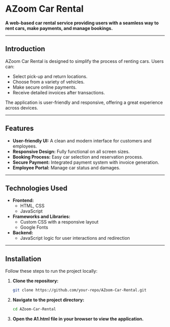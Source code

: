 # AZoom Car Rental

**A web-based car rental service providing users with a seamless way to rent cars, make payments, and manage bookings.**

---

## Introduction
AZoom Car Rental is designed to simplify the process of renting cars. Users can:
- Select pick-up and return locations.
- Choose from a variety of vehicles.
- Make secure online payments.
- Receive detailed invoices after transactions.

The application is user-friendly and responsive, offering a great experience across devices.

---

## Features
- **User-friendly UI:** A clean and modern interface for customers and employees.
- **Responsive Design:** Fully functional on all screen sizes.
- **Booking Process:** Easy car selection and reservation process.
- **Secure Payment:** Integrated payment system with invoice generation.
- **Employee Portal:** Manage car status and damages.

---

## Technologies Used
- **Frontend:**
  - HTML, CSS
  - JavaScript
- **Frameworks and Libraries:**
  - Custom CSS with a responsive layout
  - Google Fonts
- **Backend:**
  - JavaScript logic for user interactions and redirection

---

## Installation
Follow these steps to run the project locally:

1. **Clone the repository:**
   ```bash
   git clone https://github.com/your-repo/AZoom-Car-Rental.git
   
2. **Navigate to the project directory:**
   ```bash
   cd AZoom-Car-Rental
   
4. **Open the A1.html file in your browser to view the application.**
